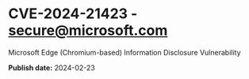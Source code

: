 # CVE-2024-21423 - secure@microsoft.com

Microsoft Edge (Chromium-based) Information Disclosure Vulnerability

**Publish date:** 2024-02-23

